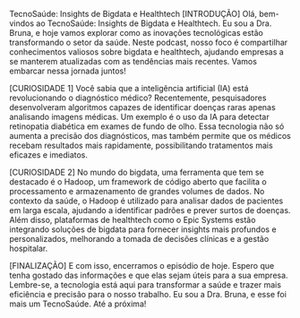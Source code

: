 TecnoSaúde: Insights de Bigdata e Healthtech
[INTRODUÇÃO]
Olá, bem-vindos ao TecnoSaúde: Insights de Bigdata e Healthtech. Eu sou a Dra. Bruna, e hoje vamos explorar como as inovações tecnológicas estão transformando o setor da saúde. Neste podcast, nosso foco é compartilhar conhecimentos valiosos sobre bigdata e healthtech, ajudando empresas a se manterem atualizadas com as tendências mais recentes. Vamos embarcar nessa jornada juntos!

[CURIOSIDADE 1]
Você sabia que a inteligência artificial (IA) está revolucionando o diagnóstico médico? Recentemente, pesquisadores desenvolveram algoritmos capazes de identificar doenças raras apenas analisando imagens médicas. Um exemplo é o uso da IA para detectar retinopatia diabética em exames de fundo de olho. Essa tecnologia não só aumenta a precisão dos diagnósticos, mas também permite que os médicos recebam resultados mais rapidamente, possibilitando tratamentos mais eficazes e imediatos.

[CURIOSIDADE 2]
No mundo do bigdata, uma ferramenta que tem se destacado é o Hadoop, um framework de código aberto que facilita o processamento e armazenamento de grandes volumes de dados. No contexto da saúde, o Hadoop é utilizado para analisar dados de pacientes em larga escala, ajudando a identificar padrões e prever surtos de doenças. Além disso, plataformas de healthtech como o Epic Systems estão integrando soluções de bigdata para fornecer insights mais profundos e personalizados, melhorando a tomada de decisões clínicas e a gestão hospitalar.

[FINALIZAÇÃO]
E com isso, encerramos o episódio de hoje. Espero que tenha gostado das informações e que elas sejam úteis para a sua empresa. Lembre-se, a tecnologia está aqui para transformar a saúde e trazer mais eficiência e precisão para o nosso trabalho. Eu sou a Dra. Bruna, e esse foi mais um TecnoSaúde. Até a próxima!
